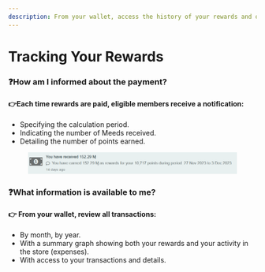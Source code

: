 ```yaml
---
description: From your wallet, access the history of your rewards and other transactions.
---
```


# Tracking Your Rewards

### :question:How am I informed about the payment?

#### ​👉Each time rewards are paid, eligible members receive a notification:

* Specifying the calculation period.
* Indicating the number of Meeds received.
* Detailing the number of points earned.

<figure><img src="../../.gitbook/assets/reward notif EN.png" alt=""><figcaption></figcaption></figure>

### ​❓What information is available to me? <a href="#quelles-sont-les-informations-a-ma-disposition" id="quelles-sont-les-informations-a-ma-disposition"></a>

#### ​👉 From your wallet, review all transactions:

* By month, by year.
* With a summary graph showing both your rewards and your activity in the store (expenses).
* With access to your transactions and details.

​
